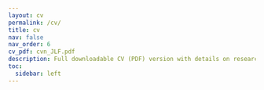 ```yaml
---
layout: cv
permalink: /cv/
title: cv
nav: false
nav_order: 6
cv_pdf: cvn_JLF.pdf
description: Full downloadable CV (PDF) version with details on research, teaching, and academic milestones..
toc:
  sidebar: left
---
```

